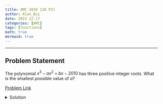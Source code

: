 ```yaml
---
title: AMC 2010 12A P21
author: Alan_Bui
date: 2022-12-17
categories: [AMC]
tags: [functions]
math: true
mermaid: true
---
```


---
## Problem Statement
The polynomial $x^3-ax^2+bx-2010$ has three positive integer roots. What is the smallest possible value of $a$?

[Problem Link](https://artofproblemsolving.com/wiki/index.php/2010_AMC_10A_Problems/Problem_21)

<details>
<summary> Solution </summary>

$$f(x) = x^3-ax^2+bx-2010 = (x - r_1)(x - r_2)(x - r_3), \; r_1, r_2, r_3 \in \mathbb{N}$$

$$f(x) = x^3 - (r_1 + r_2 + r_3)x^2 + (r_1r_2 + r_2r_3 + r_1r_3)x - r_1r_2r_3$$

$$\implies r_1r_2r_3 = 2010, min(a) = min(r_1 + r_2 + r_3)$$

$$2010 = 2 \times 3 \times 5 \times 67$$

$$min(r_1 + r_2 + r_3) \text{ is when } r_1, r_2, r_3 \text { are as close as possible}$$

$$\text{WLOG let } r_1 = 67, r_2 = 6, r_3 = 5 \implies min(a) = min(r_1 + r_2 + r_3) = 67 + 6 + 5 = 78$$

</details>
